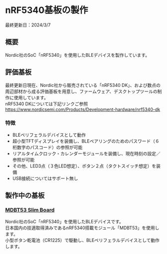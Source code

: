 # nRF5340基板の製作

最終更新日：2024/3/7

## 概要

Nordic社のSoC「nRF5340」を使用したBLEデバイスを製作しています。

## 評価基板

最終更新日現在、Nordic社から販売されている「nRF5340 DK」、および数点の周辺部材から成る評価基板を用意し、ファームウェア、デスクトップツールの制作に使用しています。<br>
nRF5340 DKについては下記リンクご参照<br>
https://www.nordicsemi.com/Products/Development-hardware/nrf5340-dk

### 特徴
- BLEペリフェラルデバイスとして動作
- 超小型TFTディスプレイを装備し、BLEペアリングのためのパスワード（６桁数字のパスコード）の参照が可能
- リアルタイムクロック・カレンダーモジュールを装備し、現在時刻の設定／参照が可能
- その他、LED3点（３色LED想定）、ボタン２点（タクトスイッチ想定）を装備
- USB接続についてはサポート無し

## 製作中の基板

### [MDBT53 Slim Board](../../Hardwares/MDBT53SlimBoard)
Nordic社のSoC「nRF5340」を使用したBLEデバイスです。<br>
日本国内の技適取得済みであるnRF5340搭載モジュール「MDBT53」を使用します。<br>
小型ボタン乾電池（CR1225）で駆動し、BLEペリフェラルデバイスとして動作します。
